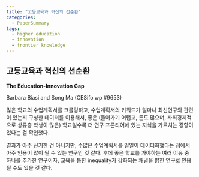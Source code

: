 ```yaml
---
title: "고등교육과 혁신의 선순환"
categories:
  - PaperSummary
tags:
  - higher education
  - innovation
  - frontier knowledge
--- 
```


## 고등교육과 혁신의 선순환

**The Education-Innovation Gap**

Barbara Biasi and Song Ma (CESifo wp #9653)

<!--
This paper documents differences across higher-education courses in the coverage of frontier knowledge. Comparing the text of 1.7M syllabi and 20M academic articles, we construct the "education-innovation gap," a syllabus's relative proximity to old and new knowledge. We show that courses differ greatly in the extent to which they cover frontier knowledge. More selective and better funded schools, and those enrolling socio-economically advantaged students, teach more frontier knowledge. Instructors play a big role in shaping course content; research-active instructors teach more frontier knowledge. Students from schools teaching more frontier knowledge are more likely to complete a PhD, produce more patents, and earn more after graduation.
-->

많은 학교의 수업계획서를 크롤링하고, 수업계획서의 키워드가 얼마나 최신연구와 관련이 있는지 구성한 데이터를 이용해서, 좋은 (들어가기 어렵고, 돈도 많으며, 사회경제적으로 상류층 학생이 많은) 학교일수록 더 연구 프론티어에 있는 지식을 가르치는 경향이 있다는 걸 확인했다.

결과가 아주 신기한 건 아니지만, 수많은 수업계획서를 일일이 데이터화했다는 점에서 아주 인용이 많이 될 수 있는 연구인 것 같다. 후에 좋은 학교를 가야하는 여러 이유 중 하나를 추가한 연구이자, 교육을 통한 inequality가 강화되는 채널을 밝힌 연구로 인용될 수도 있을 것 같다.
